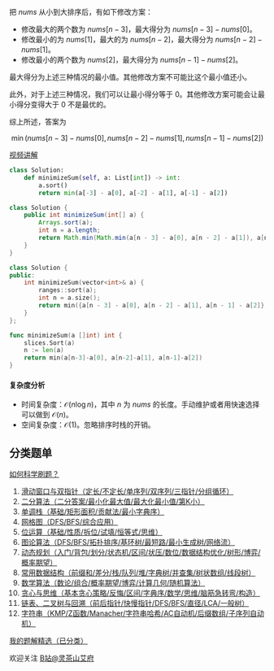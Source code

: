 把 $\textit{nums}$ 从小到大排序后，有如下修改方案：

- 修改最大的两个数为 $\textit{nums}[n-3]$，最大得分为 $\textit{nums}[n-3]-\textit{nums}[0]$。
- 修改最小的为 $\textit{nums}[1]$，最大的为 $\textit{nums}[n-2]$，最大得分为 $\textit{nums}[n-2]-\textit{nums}[1]$。
- 修改最小的两个数为 $\textit{nums}[2]$，最大得分为 $\textit{nums}[n-1]-\textit{nums}[2]$。
  
最大得分为上述三种情况的最小值。其他修改方案不可能比这个最小值还小。

此外，对于上述三种情况，我们可以让最小得分等于 $0$。其他修改方案可能会让最小得分变得大于 $0$ 不是最优的。

综上所述，答案为

$$
\min(\textit{nums}[n-3]-\textit{nums}[0], \textit{nums}[n-2]-\textit{nums}[1],\textit{nums}[n-1]-\textit{nums}[2])
$$

[视频讲解](https://www.bilibili.com/video/BV15D4y1G7ms/)

```py [sol-Python3]
class Solution:
    def minimizeSum(self, a: List[int]) -> int:
        a.sort()
        return min(a[-3] - a[0], a[-2] - a[1], a[-1] - a[2])
```

```java [sol-Java]
class Solution {
    public int minimizeSum(int[] a) {
        Arrays.sort(a);
        int n = a.length;
        return Math.min(Math.min(a[n - 3] - a[0], a[n - 2] - a[1]), a[n - 1] - a[2]);
    }
}
```

```cpp [sol-C++]
class Solution {
public:
    int minimizeSum(vector<int>& a) {
        ranges::sort(a);
        int n = a.size();
        return min({a[n - 3] - a[0], a[n - 2] - a[1], a[n - 1] - a[2]});
    }
};
```

```go [sol-Go]
func minimizeSum(a []int) int {
	slices.Sort(a)
	n := len(a)
	return min(a[n-3]-a[0], a[n-2]-a[1], a[n-1]-a[2])
}
```

#### 复杂度分析

- 时间复杂度：$\mathcal{O}(n\log n)$，其中 $n$ 为 $\textit{nums}$ 的长度。手动维护或者用快速选择可以做到 $\mathcal{O}(n)$。
- 空间复杂度：$\mathcal{O}(1)$。忽略排序时栈的开销。

## 分类题单

[如何科学刷题？](https://leetcode.cn/circle/discuss/RvFUtj/)

1. [滑动窗口与双指针（定长/不定长/单序列/双序列/三指针/分组循环）](https://leetcode.cn/circle/discuss/0viNMK/)
2. [二分算法（二分答案/最小化最大值/最大化最小值/第K小）](https://leetcode.cn/circle/discuss/SqopEo/)
3. [单调栈（基础/矩形面积/贡献法/最小字典序）](https://leetcode.cn/circle/discuss/9oZFK9/)
4. [网格图（DFS/BFS/综合应用）](https://leetcode.cn/circle/discuss/YiXPXW/)
5. [位运算（基础/性质/拆位/试填/恒等式/思维）](https://leetcode.cn/circle/discuss/dHn9Vk/)
6. [图论算法（DFS/BFS/拓扑排序/基环树/最短路/最小生成树/网络流）](https://leetcode.cn/circle/discuss/01LUak/)
7. [动态规划（入门/背包/划分/状态机/区间/状压/数位/数据结构优化/树形/博弈/概率期望）](https://leetcode.cn/circle/discuss/tXLS3i/)
8. [常用数据结构（前缀和/差分/栈/队列/堆/字典树/并查集/树状数组/线段树）](https://leetcode.cn/circle/discuss/mOr1u6/)
9. [数学算法（数论/组合/概率期望/博弈/计算几何/随机算法）](https://leetcode.cn/circle/discuss/IYT3ss/)
10. [贪心与思维（基本贪心策略/反悔/区间/字典序/数学/思维/脑筋急转弯/构造）](https://leetcode.cn/circle/discuss/g6KTKL/)
11. [链表、二叉树与回溯（前后指针/快慢指针/DFS/BFS/直径/LCA/一般树）](https://leetcode.cn/circle/discuss/K0n2gO/)
12. [字符串（KMP/Z函数/Manacher/字符串哈希/AC自动机/后缀数组/子序列自动机）](https://leetcode.cn/circle/discuss/SJFwQI/)

[我的题解精选（已分类）](https://github.com/EndlessCheng/codeforces-go/blob/master/leetcode/SOLUTIONS.md)

欢迎关注 [B站@灵茶山艾府](https://space.bilibili.com/206214)
